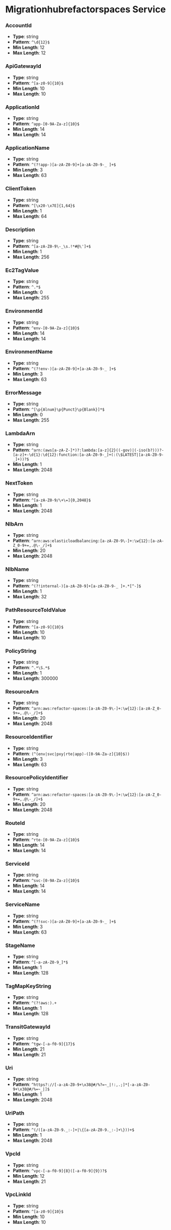 # Migrationhubrefactorspaces Service

### AccountId
- **Type**: string
- **Pattern**: `^\d{12}$`
- **Min Length**: 12
- **Max Length**: 12

### ApiGatewayId
- **Type**: string
- **Pattern**: `^[a-z0-9]{10}$`
- **Min Length**: 10
- **Max Length**: 10

### ApplicationId
- **Type**: string
- **Pattern**: `^app-[0-9A-Za-z]{10}$`
- **Min Length**: 14
- **Max Length**: 14

### ApplicationName
- **Type**: string
- **Pattern**: `^(?!app-)[a-zA-Z0-9]+[a-zA-Z0-9-_ ]+$`
- **Min Length**: 3
- **Max Length**: 63

### ClientToken
- **Type**: string
- **Pattern**: `^[\x20-\x7E]{1,64}$`
- **Min Length**: 1
- **Max Length**: 64

### Description
- **Type**: string
- **Pattern**: `^[a-zA-Z0-9\-_\s.!*#@\']+$`
- **Min Length**: 1
- **Max Length**: 256

### Ec2TagValue
- **Type**: string
- **Pattern**: `^.*$`
- **Min Length**: 0
- **Max Length**: 255

### EnvironmentId
- **Type**: string
- **Pattern**: `^env-[0-9A-Za-z]{10}$`
- **Min Length**: 14
- **Max Length**: 14

### EnvironmentName
- **Type**: string
- **Pattern**: `^(?!env-)[a-zA-Z0-9]+[a-zA-Z0-9-_ ]+$`
- **Min Length**: 3
- **Max Length**: 63

### ErrorMessage
- **Type**: string
- **Pattern**: `^[\p{Alnum}\p{Punct}\p{Blank}]*$`
- **Min Length**: 0
- **Max Length**: 255

### LambdaArn
- **Type**: string
- **Pattern**: `^arn:(aws[a-zA-Z-]*)?:lambda:[a-z]{2}((-gov)|(-iso(b?)))?-[a-z]+-\d{1}:\d{12}:function:[a-zA-Z0-9-_]+(:(\$LATEST|[a-zA-Z0-9-_]+))?$`
- **Min Length**: 1
- **Max Length**: 2048

### NextToken
- **Type**: string
- **Pattern**: `^[a-zA-Z0-9/\+\=]{0,2048}$`
- **Min Length**: 1
- **Max Length**: 2048

### NlbArn
- **Type**: string
- **Pattern**: `^arn:aws:elasticloadbalancing:[a-zA-Z0-9\-]+:\w{12}:[a-zA-Z_0-9+=,.@\-_/]+$`
- **Min Length**: 20
- **Max Length**: 2048

### NlbName
- **Type**: string
- **Pattern**: `^(?!internal-)[a-zA-Z0-9]+[a-zA-Z0-9-_ ]+.*[^-]$`
- **Min Length**: 1
- **Max Length**: 32

### PathResourceToIdValue
- **Type**: string
- **Pattern**: `^[a-z0-9]{10}$`
- **Min Length**: 10
- **Max Length**: 10

### PolicyString
- **Type**: string
- **Pattern**: `^.*\S.*$`
- **Min Length**: 1
- **Max Length**: 300000

### ResourceArn
- **Type**: string
- **Pattern**: `^arn:aws:refactor-spaces:[a-zA-Z0-9\-]+:\w{12}:[a-zA-Z_0-9+=,.@\-_/]+$`
- **Min Length**: 20
- **Max Length**: 2048

### ResourceIdentifier
- **Type**: string
- **Pattern**: `(^(env|svc|pxy|rte|app)-([0-9A-Za-z]{10}$))`
- **Min Length**: 3
- **Max Length**: 63

### ResourcePolicyIdentifier
- **Type**: string
- **Pattern**: `^arn:aws:refactor-spaces:[a-zA-Z0-9\-]+:\w{12}:[a-zA-Z_0-9+=,.@\-_/]+$`
- **Min Length**: 20
- **Max Length**: 2048

### RouteId
- **Type**: string
- **Pattern**: `^rte-[0-9A-Za-z]{10}$`
- **Min Length**: 14
- **Max Length**: 14

### ServiceId
- **Type**: string
- **Pattern**: `^svc-[0-9A-Za-z]{10}$`
- **Min Length**: 14
- **Max Length**: 14

### ServiceName
- **Type**: string
- **Pattern**: `^(?!svc-)[a-zA-Z0-9]+[a-zA-Z0-9-_ ]+$`
- **Min Length**: 3
- **Max Length**: 63

### StageName
- **Type**: string
- **Pattern**: `^[-a-zA-Z0-9_]*$`
- **Min Length**: 1
- **Max Length**: 128

### TagMapKeyString
- **Type**: string
- **Pattern**: `^(?!aws:).+`
- **Min Length**: 1
- **Max Length**: 128

### TransitGatewayId
- **Type**: string
- **Pattern**: `^tgw-[-a-f0-9]{17}$`
- **Min Length**: 21
- **Max Length**: 21

### Uri
- **Type**: string
- **Pattern**: `^https?://[-a-zA-Z0-9+\x38@#/%?=~_|!:,.;]*[-a-zA-Z0-9+\x38@#/%=~_|]$`
- **Min Length**: 1
- **Max Length**: 2048

### UriPath
- **Type**: string
- **Pattern**: `^(/([a-zA-Z0-9._:-]+|\{[a-zA-Z0-9._:-]+\}))+$`
- **Min Length**: 1
- **Max Length**: 2048

### VpcId
- **Type**: string
- **Pattern**: `^vpc-[-a-f0-9]{8}([-a-f0-9]{9})?$`
- **Min Length**: 12
- **Max Length**: 21

### VpcLinkId
- **Type**: string
- **Pattern**: `^[a-z0-9]{10}$`
- **Min Length**: 10
- **Max Length**: 10

